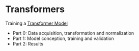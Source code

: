 # Transformers

Training a [Transformer Model](https://arxiv.org/abs/1706.03762)

* Part 0: Data acquisition, transformation and normalization
* Part 1: Model conception, training and validation
* Part 2: Results
